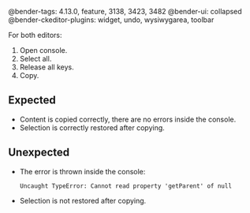@bender-tags: 4.13.0, feature, 3138, 3423, 3482
@bender-ui: collapsed
@bender-ckeditor-plugins: widget, undo, wysiwygarea, toolbar

For both editors:

1. Open console.
2. Select all.
3. Release all keys.
4. Copy.

## Expected

* Content is copied correctly, there are no errors inside the console.
* Selection is correctly restored after copying.

## Unexpected

* The error is thrown inside the console:

	```
	Uncaught TypeError: Cannot read property 'getParent' of null
	```
* Selection is not restored after copying.
